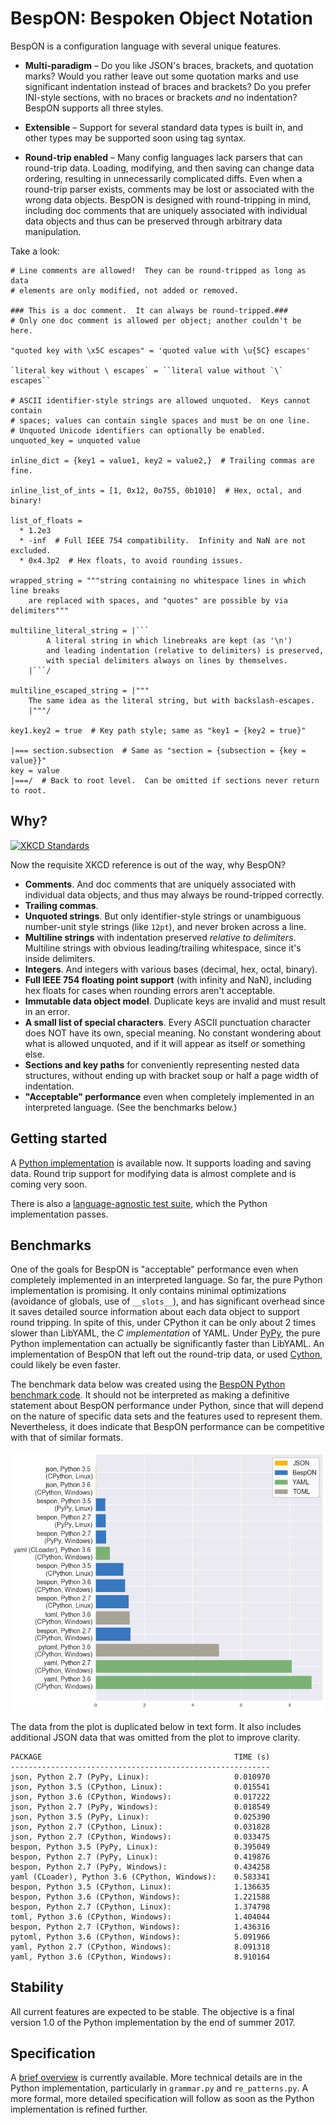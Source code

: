 # BespON:  Bespoken Object Notation


BespON is a configuration language with several unique features.

  * **Multi-paradigm** – Do you like JSON's braces, brackets, and quotation
    marks?  Would you rather leave out some quotation marks and use
    significant indentation instead of braces and brackets?  Do you prefer
    INI-style sections, with no braces or brackets *and* no indentation?
    BespON supports all three styles.

  * **Extensible** – Support for several standard data types is built in,
    and other types may be supported soon using tag syntax.

  * **Round-trip enabled** – Many config languages lack parsers that can
    round-trip data.  Loading, modifying, and then saving can change data
    ordering, resulting in unnecessarily complicated diffs.  Even when a
    round-trip parser exists, comments may be lost or associated with the
    wrong data objects.  BespON is designed with round-tripping in mind,
    including doc comments that are uniquely associated with individual data
    objects and thus can be preserved through arbitrary data manipulation.

Take a look:

```text
# Line comments are allowed!  They can be round-tripped as long as data
# elements are only modified, not added or removed.

### This is a doc comment.  It can always be round-tripped.###
# Only one doc comment is allowed per object; another couldn't be here.

"quoted key with \x5C escapes" = 'quoted value with \u{5C} escapes'

`literal key without \ escapes` = ``literal value without `\` escapes``

# ASCII identifier-style strings are allowed unquoted.  Keys cannot contain
# spaces; values can contain single spaces and must be on one line.
# Unquoted Unicode identifiers can optionally be enabled.
unquoted_key = unquoted value

inline_dict = {key1 = value1, key2 = value2,}  # Trailing commas are fine.

inline_list_of_ints = [1, 0x12, 0o755, 0b1010]  # Hex, octal, and binary!

list_of_floats =
  * 1.2e3
  * -inf  # Full IEEE 754 compatibility.  Infinity and NaN are not excluded.
  * 0x4.3p2  # Hex floats, to avoid rounding issues.

wrapped_string = """string containing no whitespace lines in which line breaks
    are replaced with spaces, and "quotes" are possible by via delimiters"""

multiline_literal_string = |```
        A literal string in which linebreaks are kept (as '\n')
        and leading indentation (relative to delimiters) is preserved,
        with special delimiters always on lines by themselves.
    |```/

multiline_escaped_string = |"""
    The same idea as the literal string, but with backslash-escapes.
    |"""/

key1.key2 = true  # Key path style; same as "key1 = {key2 = true}"

|=== section.subsection  # Same as "section = {subsection = {key = value}}"
key = value
|===/  # Back to root level.  Can be omitted if sections never return to root.
```



## Why?

[![XKCD Standards](https://imgs.xkcd.com/comics/standards.png)](https://xkcd.com/927/)

Now the requisite XKCD reference is out of the way, why BespON?

  * **Comments**.  And doc comments that are uniquely associated with
    individual data objects, and thus may always be round-tripped correctly.
  * **Trailing commas**.
  * **Unquoted strings**.  But only identifier-style strings or unambiguous
    number-unit style strings (like `12pt`), and never broken across a line.
  * **Multiline strings** with indentation preserved *relative to delimiters*.
    Multiline strings with obvious leading/trailing whitespace, since it's
    inside delimiters.
  * **Integers**.  And integers with various bases (decimal, hex, octal,
    binary).
  * **Full IEEE 754 floating point support** (with infinity and NaN),
    including hex floats for cases when rounding errors aren't acceptable.
  * **Immutable data object model**.  Duplicate keys are invalid and must
    result in an error.
  * **A small list of special characters**.  Every ASCII punctuation character
    does NOT have its own, special meaning.  No constant wondering about what
    is allowed unquoted, and if it will appear as itself or something else.
  * **Sections and key paths** for conveniently representing nested data
    structures, without ending up with bracket soup or half a page width of
    indentation.
  * **"Acceptable" performance** even when completely implemented in an
    interpreted language.  (See the benchmarks below.)



## Getting started

A [Python implementation](https://github.com/gpoore/bespon_py) is available
now.  It supports loading and saving data.  Round trip support for modifying
data is almost complete and is coming very soon.

There is also a
[language-agnostic test suite](https://github.com/bespon/bespon_tests),
which the Python implementation passes.


## Benchmarks

One of the goals for BespON is "acceptable" performance even when completely
implemented in an interpreted language.  So far, the pure Python
implementation is promising.  It only contains minimal optimizations
(avoidance of globals, use of `__slots__`), and has significant overhead
since it saves detailed source information about each data object to support
round tripping.  In spite of this, under CPython it can be only about 2 times
slower than LibYAML, the *C implementation* of YAML.  Under
[PyPy](http://pypy.org/), the pure Python implementation can actually be
significantly faster than LibYAML.  An implementation of BespON that left out
the round-trip data, or used [Cython](http://cython.org/), could likely be
even faster.

The benchmark data below was created using the
[BespON Python benchmark code](https://github.com/bespon/bespon_python_benchmark).
It should not be interpreted as making a definitive statement about BespON
performance under Python, since that will depend on the nature of specific
data sets and the features used to represent them.  Nevertheless, it does
indicate that BespON performance can be competitive with that of similar
formats.

![BespON benchmark](img/benchmark.png)

The data from the plot is duplicated below in text form.  It also includes
additional JSON data that was omitted from the plot to improve clarity.

```text
PACKAGE                                           TIME (s)
----------------------------------------------------------
json, Python 2.7 (PyPy, Linux):                   0.010970
json, Python 3.5 (CPython, Linux):                0.015541
json, Python 3.6 (CPython, Windows):              0.017222
json, Python 2.7 (PyPy, Windows):                 0.018549
json, Python 3.5 (PyPy, Linux):                   0.025390
json, Python 2.7 (CPython, Linux):                0.031828
json, Python 2.7 (CPython, Windows):              0.033475
bespon, Python 3.5 (PyPy, Linux):                 0.395049
bespon, Python 2.7 (PyPy, Linux):                 0.419876
bespon, Python 2.7 (PyPy, Windows):               0.434258
yaml (CLoader), Python 3.6 (CPython, Windows):    0.583341
bespon, Python 3.5 (CPython, Linux):              1.136635
bespon, Python 3.6 (CPython, Windows):            1.221588
bespon, Python 2.7 (CPython, Linux):              1.374798
toml, Python 3.6 (CPython, Windows):              1.404044
bespon, Python 2.7 (CPython, Windows):            1.436316
pytoml, Python 3.6 (CPython, Windows):            5.091966
yaml, Python 2.7 (CPython, Windows):              8.091318
yaml, Python 3.6 (CPython, Windows):              8.910164
```


## Stability

All current features are expected to be stable.  The objective is a final
version 1.0 of the Python implementation by the end of summer 2017.



## Specification

A [brief overview](spec_overview.md) is currently available.  More
technical details are in the Python implementation, particularly in
`grammar.py` and `re_patterns.py`.  A more formal, more detailed
specification will follow as soon as the Python implementation is refined
further.
